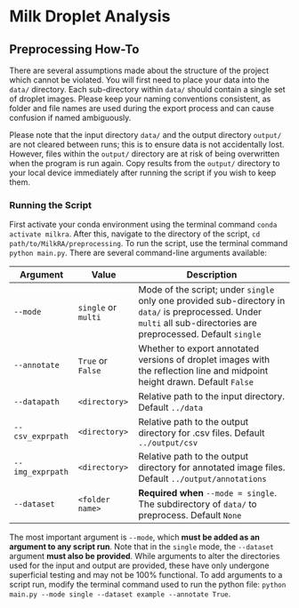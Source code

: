# Milk Droplet Analysis

## Preprocessing How-To

There are several assumptions made about the structure of the project which cannot be violated. You will first need to place your data into the `data/` directory. Each sub-directory within `data/` should contain a single set of droplet images. Please keep your naming conventions consistent, as folder and file names are used during the export process and can cause confusion if named ambiguously.

Please note that the input directory `data/` and the output directory `output/` are not cleared between runs; this is to ensure data is not accidentally lost. However, files within the `output/` directory are at risk of being overwritten when the program is run again. Copy results from the `output/` directory to your local device immediately after running the script if you wish to keep them.

### Running the Script

First activate your conda environment using the terminal command `conda activate milkra`. After this, navigate to the directory of the script, `cd path/to/MilkRA/preprocessing`. To run the script, use the terminal command `python main.py`. There are several command-line arguments available:

| Argument  | Value | Description | 
| ------------- | ------------- | ---------- |
| `--mode`  | `single` or `multi` | Mode of the script; under `single` only one provided sub-directory in `data/` is preprocessed. Under `multi` all sub-directories are preprocessed. Default `single`  |
| `--annotate`  | `True` or `False` | Whether to export annotated versions of droplet images with the reflection line and midpoint height drawn. Default `False`  |
| `--datapath`  | `<directory>`  | Relative path to the input directory. Default `../data`  |
| `--csv_exprpath`  | `<directory>` | Relative path to the output directory for .csv files. Default `../output/csv`  |
| `--img_exprpath`  | `<directory>` | Relative path to the output directory for annotated image files. Default `../output/annotations`  |
| `--dataset`  | `<folder name>` | **Required when** `--mode = single`. The subdirectory of `data/` to preprocess. Default `None` |

The most important argument is `--mode`, which **must be added as an argument to any script run**. Note that in the `single` mode, the `--dataset` argument **must also be provided**. While arguments to alter the directories used for the input and output are provided, these have only undergone superficial testing and may not be 100% functional. To add arguments to a script run, modify the terminal command used to run the python file: `python main.py --mode single --dataset example --annotate True`.
